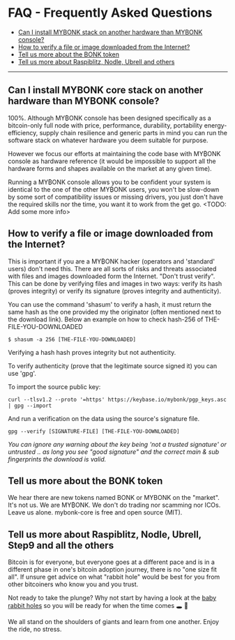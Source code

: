 # FAQ - Frequently Asked Questions

  - [Can I install MYBONK stack on another hardware than MYBONK console?](#can-i-install-mybonk-stack-on-another-hardware-than-mybonk-console)
  - [How to verify a file or image downloaded from the Internet?](#howto-verify-a-file-or-image-downloaded-from-the-internet)
  - [Tell us more about the BONK token](#tell-us-more-about-the-bonk-token)
  - [Tell us more about Raspiblitz, Nodle, Ubrell and others](#tell-us-more-about-raspiblitz-nodle-brell-and-others)

---

## Can I install MYBONK core stack on another hardware than MYBONK console?
100%. 
Although MY₿ONK console has been designed specifically as a bitcoin-only full node with price, performance, durability, portability energy-efficiency, supply chain resilience and generic parts in mind you can run the software stack on whatever hardware you deem suitable for purpose. 


However we focus our efforts at maintaining the code base with MY₿ONK console as hardware reference (it would be impossible to support all the hardware forms and shapes available on the market at any given time).


Running a MY₿ONK console allows you to be confident your system is identical to the one of the other MY₿ONK users, you won't be slow-down by some sort of compatibility issues or missing drivers, you just don't have the required skills nor the time, you want it to work from the get go.
<TODO: Add some more info>


## How to verify a file or image downloaded from the Internet?
This is important if you are a MY₿ONK hacker (operators and 'standard' users) don't need this.
There are all sorts of risks and threats associated with files and images downloaded form the Internet. 
"Don't trust verify". This can be done by verifying files and images in two ways: verify its hash (proves integrity) or verify its signature (proves integrity and authenticity).

You can use the command 'shasum' to verify a hash, it must return the same hash as the one provided my the originator (often mentioned next to the download link). Below an example on how to check hash-256 of THE-FILE-YOU-DOWNLOADED

```
$ shasum -a 256 [THE-FILE-YOU-DOWNLOADED]
```

Verifying a hash hash proves integrity but not authenticity.

To verify authenticity (prove that the legitimate source signed it) you can use 'gpg'. 

To import the source public key:

```
curl --tlsv1.2 --proto '=https' https://keybase.io/mybonk/pgp_keys.asc | gpg --import
```

And run a verification on the data using the source's signature file.

```
gpg --verify [SIGNATURE-FILE] [THE-FILE-YOU-DOWNLOADED]
```

*You can ignore any warning about the key being 'not a trusted signature' or untrusted .. as long you see "good signature" and the correct main & sub fingerprints the download is valid.*

## Tell us more about the BONK token
We hear there are new tokens named BONK or MYBONK on the "market". It's not us. We are MY₿ONK. We don't do trading nor scamming nor ICOs. Leave us alone. mybonk-core is free and open source (MIT).

## Tell us more about Raspiblitz, Nodle, Ubrell, Step9 and all the others
Bitcoin is for everyone, but everyone goes at a different pace and is in a different phase in one's bitcoin adoption journey, there is no "one size fit all".
If unsure get advice on what "rabbit hole" would be best for you from other bitcoiners who know you and you trust.


Not ready to take the plunge? Why not start by having a look at the [baby rabbit holes](/docs/baby-rabbit-holes.md) so you will be ready for when the time comes  :hole: :rabbit2:


We all stand on the shoulders of giants and learn from one another. 
Enjoy the ride, no stress.
